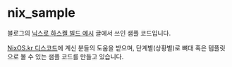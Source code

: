 # nix_sample

블로그의 [닉스로 하스켈 빌드 예시](https://lionhairdino.github.io/posts/2025-03-20-beginnerNix.html) 글에서 쓰인 샘플 코드입니다.

[NixOS.kr 디스코드](https://discord.gg/AMp9VYR44J)에 계신 분들의 도움을 받으며, 단계별(상황별)로 뼈대 혹은 템플릿으로 볼 수 있는 샘플 코드를 만들고 있습니다.

